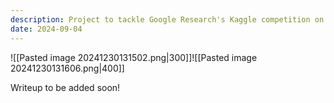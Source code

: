 ```yaml
---
description: Project to tackle Google Research's Kaggle competition on contrail detection.
date: 2024-09-04
---
```

![[Pasted image 20241230131502.png|300]]![[Pasted image 20241230131606.png|400]] 

Writeup to be added soon!